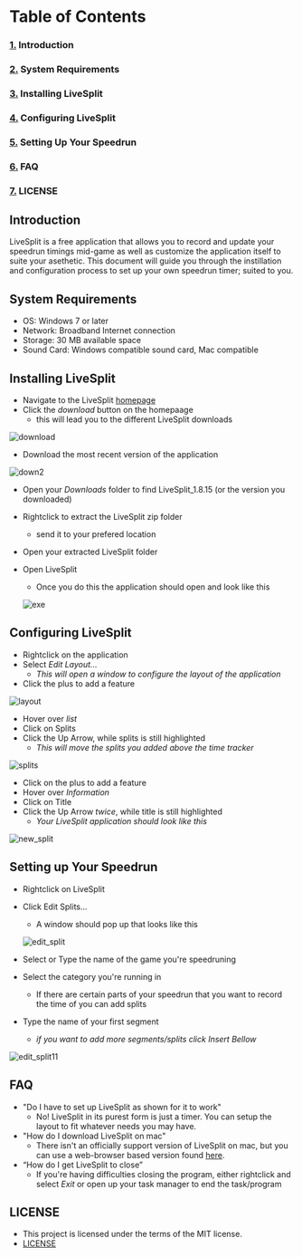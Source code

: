 # Table of Contents 

### [1.](#introduction) Introduction
### [2.](#system-requirements) System Requirements
### [3.](#installing-livesplit) Installing LiveSplit 
### [4.](#configuring-livesplit) Configuring LiveSplit
### [5.](#setting-up-your-speedrun) Setting Up Your Speedrun
### [6.](#faq) FAQ
### [7.](#license) LICENSE


## Introduction
LiveSplit is a free application that allows you to record and update your speedrun timings mid-game as well as customize the application itself to suite your asethetic. This document will guide you through the instillation and configuration process to set up your own speedrun timer; suited to you. 

## System Requirements
 * OS: Windows 7 or later
 * Network: Broadband Internet connection
 * Storage: 30 MB available space
 * Sound Card: Windows compatible sound card, Mac compatible
 
## Installing LiveSplit
 * Navigate to the LiveSplit [homepage](https://livesplit.org/)
 * Click the _download_ button on the homepaage
   * this will lead you to the different LiveSplit downloads
   
  ![download](https://github.com/ChaseAlll/P2/blob/main/P2_pictures/download.png)
  
  * Download the most recent version of the application
  
  ![down2](https://github.com/ChaseAlll/P2/blob/main/P2_pictures/down2.png)
  
  * Open your _Downloads_ folder to find LiveSplit_1.8.15 (or the version you downloaded)
  * Rightclick to extract the LiveSplit zip folder
    * send it to your prefered location
  * Open your extracted LiveSplit folder
  * Open LiveSplit
    * Once you do this the application should open and look like this
    
    ![exe](https://github.com/ChaseAlll/P2/blob/main/P2_pictures/exe.png)

## Configuring LiveSplit
 * Rightclick on the application
 * Select _Edit Layout..._
   * _This will open a window to configure the layout of the application_
  * Click the plus to add a feature 
  
  ![layout](https://github.com/ChaseAlll/P2/blob/main/P2_pictures/layout.png)
  
  * Hover over _list_
  * Click on Splits
  * Click the Up Arrow, while splits is still highlighted
    * _This will move the splits you added above the time tracker_
  
  ![splits](https://github.com/ChaseAlll/P2/blob/main/P2_pictures/splits.png)
  
  * Click on the plus to add a feature
  * Hover over _Information_
  * Click on Title
  * Click the Up Arrow _twice_, while title is still highlighted
    * _Your LiveSplit application should look like this_
  
  ![new_split](https://github.com/ChaseAlll/P2/blob/main/P2_pictures/new_split.png)
 
 ## Setting up Your Speedrun
 * Rightclick on LiveSplit
 * Click Edit Splits...
   * A window should pop up that looks like this
   
   ![edit_split](https://github.com/ChaseAlll/P2/blob/main/P2_pictures/edit_split.png)
  * Select or Type the name of the game you're speedruning
  * Select the category you're running in
    * If there are certain parts of your speedrun that you want to record the time of you can add splits
  * Type the name of your first segment 
    * _if you want to add more segments/splits click Insert Bellow_
    
  ![edit_split11](https://github.com/ChaseAlll/P2/blob/main/P2_pictures/edit_split11.png)
   
## FAQ
 * "Do I have to set up LiveSplit as shown for it to work"
   * No! LiveSplit in its purest form is just a timer. You can setup the layout to fit whatever needs you may have.
 * "How do I download LiveSplit on mac"
   * There isn't an officially support version of LiveSplit on mac, but you can use a web-browser based version found [here](https://cryze.github.io/LiveSplitOne/).
 * “How do I get LiveSplit to close”
   * If you're having difficulties closing the program, either rightclick and select _Exit_ or open up your task manager to end the task/program

## LICENSE
 * This project is licensed under the terms of the MIT license.
 * [LICENSE](https://github.com/RobertGageStroud/Portfolio/blob/master/LICENSE)

